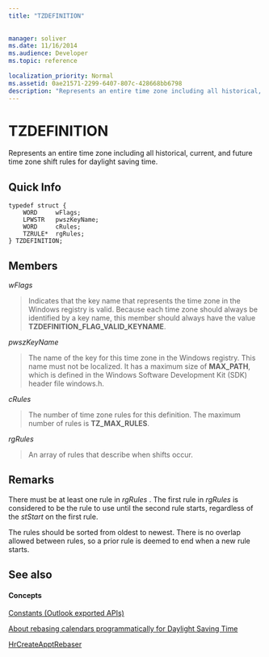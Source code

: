 ```yaml
---
title: "TZDEFINITION"
 
 
manager: soliver
ms.date: 11/16/2014
ms.audience: Developer
ms.topic: reference
 
localization_priority: Normal
ms.assetid: 0ae21571-2299-6407-807c-428668bb6798
description: "Represents an entire time zone including all historical, current, and future time zone shift rules for daylight saving time."
---
```


# TZDEFINITION

Represents an entire time zone including all historical, current, and future time zone shift rules for daylight saving time.
  
## Quick Info

```
typedef struct { 
    WORD     wFlags;  
    LPWSTR   pwszKeyName; 
    WORD     cRules; 
    TZRULE*  rgRules; 
} TZDEFINITION;
```

## Members

 _wFlags_
  
> Indicates that the key name that represents the time zone in the Windows registry is valid. Because each time zone should always be identified by a key name, this member should always have the value **TZDEFINITION_FLAG_VALID_KEYNAME**.
    
 _pwszKeyName_
  
> The name of the key for this time zone in the Windows registry. This name must not be localized. It has a maximum size of **MAX_PATH**, which is defined in the Windows Software Development Kit (SDK) header file windows.h. 
    
 _cRules_
  
> The number of time zone rules for this definition. The maximum number of rules is **TZ_MAX_RULES**. 
    
 _rgRules_
  
> An array of rules that describe when shifts occur.
    
## Remarks

There must be at least one rule in  *rgRules*  . The first rule in  *rgRules*  is considered to be the rule to use until the second rule starts, regardless of the  *stStart*  on the first rule. 
  
The rules should be sorted from oldest to newest. There is no overlap allowed between rules, so a prior rule is deemed to end when a new rule starts.
  
## See also

#### Concepts

[Constants (Outlook exported APIs)](constants-outlook-exported-apis.md)
  
[About rebasing calendars programmatically for Daylight Saving Time](about-rebasing-calendars-programmatically-for-daylight-saving-time.md)
  
[HrCreateApptRebaser](hrcreateapptrebaser.md)

